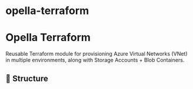 # opella-terraform

# Opella Terraform

Reusable Terraform module for provisioning Azure Virtual Networks (VNet) in multiple environments, along with Storage Accounts + Blob Containers.

## 🧩 Structure

